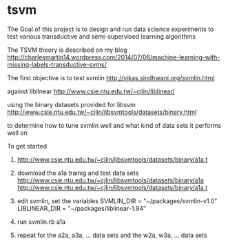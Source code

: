 tsvm
====

The Goal of this project is to design and run data science
experiments to test various  transductive and semi-supervised
learning algorithms

The TSVM theory is described on my blog
http://charlesmartin14.wordpress.com/2014/07/06/machine-learning-with-missing-labels-transductive-svms/

The first objective is to test svmlin 
http://vikas.sindhwani.org/svmlin.html

against liblinear
http://www.csie.ntu.edu.tw/~cjlin/liblinear/

using the binary datasets provided for libsvm
http://www.csie.ntu.edu.tw/~cjlin/libsvmtools/datasets/binary.html

to determine how to tune svmlin well and what kind of data sets it performs well on

To get started

1.  http://www.csie.ntu.edu.tw/~cjlin/libsvmtools/datasets/binary/a1a.t

2.  download the a1a trainig and test data sets
http://www.csie.ntu.edu.tw/~cjlin/libsvmtools/datasets/binary/a1a
http://www.csie.ntu.edu.tw/~cjlin/libsvmtools/datasets/binary/a1a.t


3. edit svmlin, set the variables
SVMLIN_DIR = "~/packages/svmlin-v1.0"
LIBLINEAR_DIR = "~/packages/liblinear-1.94"

4. run
svmlin.rb a1a

5.  repeat for the a2a, a3a, ... data sets
and the w2a, w3a, ... data sets





